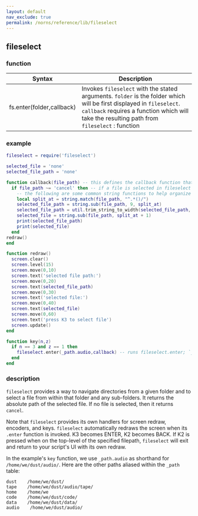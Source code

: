 ```yaml
---
layout: default
nav_exclude: true
permalink: /norns/reference/lib/fileselect
---
```


## fileselect

### function

| Syntax                    | Description                                                                                                                                                                                                          |
| ------------------------- | -------------------------------------------------------------------------------------------------------------------------------------------------------------------------------------------------------------------- |
| fs.enter(folder,callback) | Invokes `fileselect` with the stated arguments. `folder` is the folder which will be first displayed in `fileselect`. `callback` requires a function which will take the resulting path from `fileselect` : function |

### example

```lua
fileselect = require('fileselect')

selected_file = 'none'
selected_file_path = 'none'

function callback(file_path) -- this defines the callback function that is used in fileselect
  if file_path ~= 'cancel' then -- if a file is selected in fileselect
    -- the following are some common string functions to help organize the path that is returned from fileselect
    local split_at = string.match(file_path, "^.*()/")
    selected_file_path = string.sub(file_path, 9, split_at)
    selected_file_path = util.trim_string_to_width(selected_file_path, 128)
    selected_file = string.sub(file_path, split_at + 1)
    print(selected_file_path)
    print(selected_file)
  end
redraw()
end

function redraw()
  screen.clear()
  screen.level(15)
  screen.move(0,10)
  screen.text('selected file path:')
  screen.move(0,20)
  screen.text(selected_file_path)
  screen.move(0,30)
  screen.text('selected file:')
  screen.move(0,40)
  screen.text(selected_file)
  screen.move(0,60)
  screen.text('press K3 to select file')
  screen.update()
end

function key(n,z)
  if n == 3 and z == 1 then
    fileselect.enter(_path.audio,callback) -- runs fileselect.enter; `_path.audio` in this example is the folder that will open when fileselect is run
  end
end
```

### description

`fileselect` provides a way to navigate directories from a given folder and to select a file from within that folder and any sub-folders. It returns the absolute path of the selected file. If no file is selected, then it returns `cancel`.

Note that `fileselect` provides its own handlers for screen redraw, encoders, and keys. `fileselect` automatically redraws the screen when its `.enter` function is invoked. K3 becomes ENTER, K2 becomes BACK. If K2 is pressed when on the top-level of the specified filepath, `fileselect` will exit and return to your script's UI with its own redraw.

In the example's `key` function, we use `_path.audio` as shorthand for `/home/we/dust/audio/`. Here are the other paths aliased within the `_path` table:

```
dust    /home/we/dust/
tape    /home/we/dust/audio/tape/
home    /home/we
code    /home/we/dust/code/
data    /home/we/dust/data/
audio    /home/we/dust/audio/
```
